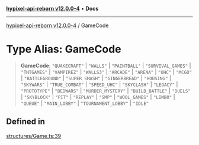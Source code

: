 [**hypixel-api-reborn v12.0.0-4**](../README.md) • **Docs**

***

[hypixel-api-reborn v12.0.0-4](../globals.md) / GameCode

# Type Alias: GameCode

> **GameCode**: `"QUAKECRAFT"` \| `"WALLS"` \| `"PAINTBALL"` \| `"SURVIVAL_GAMES"` \| `"TNTGAMES"` \| `"VAMPIREZ"` \| `"WALLS3"` \| `"ARCADE"` \| `"ARENA"` \| `"UHC"` \| `"MCGO"` \| `"BATTLEGROUND"` \| `"SUPER_SMASH"` \| `"GINGERBREAD"` \| `"HOUSING"` \| `"SKYWARS"` \| `"TRUE_COMBAT"` \| `"SPEED_UHC"` \| `"SKYCLASH"` \| `"LEGACY"` \| `"PROTOTYPE"` \| `"BEDWARS"` \| `"MURDER_MYSTERY"` \| `"BUILD_BATTLE"` \| `"DUELS"` \| `"SKYBLOCK"` \| `"PIT"` \| `"REPLAY"` \| `"SMP"` \| `"WOOL_GAMES"` \| `"LIMBO"` \| `"QUEUE"` \| `"MAIN_LOBBY"` \| `"TOURNAMENT_LOBBY"` \| `"IDLE"`

## Defined in

[structures/Game.ts:39](https://github.com/Kathund/REBORN-docs-TEST/blob/1c14a4fa83649d1c26475bdd62d394bf5095b016/src/structures/Game.ts#L39)
